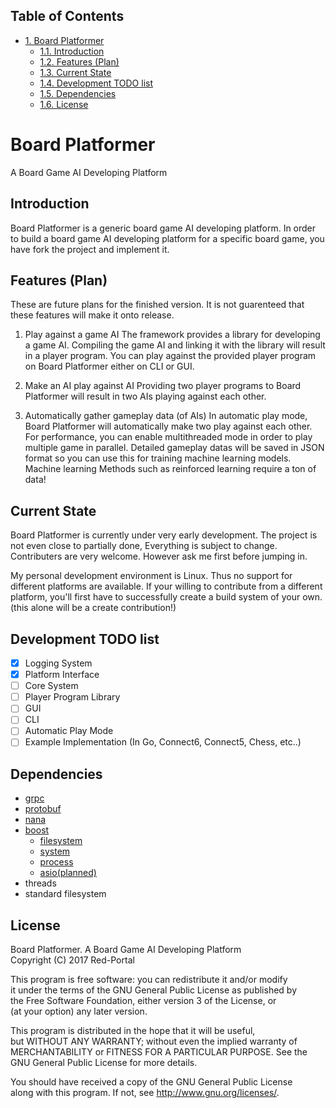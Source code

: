<div id="table-of-contents">
<h2>Table of Contents</h2>
<div id="text-table-of-contents">
<ul>
<li><a href="#sec-1">1. Board Platformer</a>
<ul>
<li><a href="#sec-1-1">1.1. Introduction</a></li>
<li><a href="#sec-1-2">1.2. Features (Plan)</a></li>
<li><a href="#sec-1-3">1.3. Current State</a></li>
<li><a href="#sec-1-4">1.4. Development TODO list</a></li>
<li><a href="#sec-1-5">1.5. Dependencies</a></li>
<li><a href="#sec-1-6">1.6. License</a></li>
</ul>
</li>
</ul>
</div>
</div>

# Board Platformer<a id="sec-1" name="sec-1"></a>

A Board Game AI Developing Platform

## Introduction<a id="sec-1-1" name="sec-1-1"></a>

Board Platformer is a generic board game AI developing platform.
In order to build a board game AI developing platform for a specific board game,
you have fork the project and implement it.

## Features (Plan)<a id="sec-1-2" name="sec-1-2"></a>

These are future plans for the finished version.
It is not guarenteed that these features will make it onto release.


1.  Play against a game AI 
    The framework provides a library for developing a game AI.
    Compiling the game AI and linking it with the library will result in a player program.
    You can play against the provided player program on Board Platformer either on CLI or GUI.

2.  Make an AI play against AI
    Providing two player programs to Board Platformer will result in two AIs playing against each other.

3.  Automatically gather gameplay data (of AIs)
    In automatic play mode, Board Platformer will automatically make two play against each other.
    For performance, you can enable multithreaded mode in order to play multiple game in parallel.
    Detailed gameplay datas will be saved in JSON format so you can use this for training machine learning models.
    Machine learning Methods such as reinforced learning require a ton of data!

## Current State<a id="sec-1-3" name="sec-1-3"></a>

Board Platformer is currently under very early development.
The project is not even close to partially done, Everything is subject to change.
Contributers are very welcome. However ask me first before jumping in.

My personal development environment is Linux.
Thus no support for different platforms are available.
If your willing to contribute from a different platform,
you'll first have to successfully create a build system of your own.
(this alone will be a create contribution!)

## Development TODO list<a id="sec-1-4" name="sec-1-4"></a>

-   [X] Logging System
-   [X] Platform Interface
-   [ ] Core System
-   [ ] Player Program Library
-   [ ] GUI
-   [ ] CLI
-   [ ] Automatic Play Mode
-   [ ] Example Implementation (In Go, Connect6, Connect5, Chess, etc..)

## Dependencies<a id="sec-1-5" name="sec-1-5"></a>

-   [grpc](https://grpc.io)
-   [protobuf](https://developers.google.com/protocol-buffers/)
-   [nana](http://nanapro.org/en-us/)
-   [boost](http://www.boost.org/)
    -   [filesystem](http://www.boost.org/doc/libs/1_64_0/libs/filesystem/doc/index.htm)
    -   [system](http://www.boost.org/doc/libs/1_64_0/libs/filesystem/doc/index.htm)
    -   [process](http://www.boost.org/doc/libs/1_64_0/doc/html/process.html)
    -   [asio(planned)](http://www.boost.org/doc/libs/1_64_0/doc/html/boost_asio.html)
-   threads
-   standard filesystem

## License<a id="sec-1-6" name="sec-1-6"></a>

Board Platformer. A Board Game AI Developing Platform                     
Copyright (C) 2017  Red-Portal                                            

This program is free software: you can redistribute it and/or modify  
it under the terms of the GNU General Public License as published by  
the Free Software Foundation, either version 3 of the License, or     
(at your option) any later version.                                   

This program is distributed in the hope that it will be useful,       
but WITHOUT ANY WARRANTY; without even the implied warranty of        
MERCHANTABILITY or FITNESS FOR A PARTICULAR PURPOSE.  See the         
GNU General Public License for more details.                        

You should have received a copy of the GNU General Public License     
along with this program.  If not, see <http://www.gnu.org/licenses/>.
